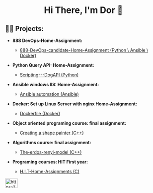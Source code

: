 <h1 align="center">Hi There, I'm Dor 👋</h1>

<h2>👨‍💻 Projects:</h2>

- <b>888 DevOps-Home-Assignment: </b>
  - [888-DevOps-candidate-Home-Assignment (Python \ Ansible \ Docker)](https://github.com/DorBitton/888-DevOps-candidate-HS)

- <b>Python Query API: Home-Assignment: </b>
  - [Scripting---DogAPI (Python)](https://github.com/DorBitton/888-DevOps-candidate-HS/tree/main/Scripting-DogAPI)

- <b>Ansible windows IIS: Home-Assignment: </b>
  - [Ansible automation (Ansible)](https://github.com/DorBitton/888-DevOps-candidate-HS/tree/main/Ansible-Automation)

- <b>Docker: Set up Linux Server with nginx Home-Assignment: </b>
  - [Dockerfile (Docker)](https://github.com/DorBitton/888-DevOps-candidate-HS/tree/main/Docker-linuxS-nginx)

- <b>Object oriented programing course: final assignment: </b>
  - [Creating a shape painter (C++)](https://github.com/DorBitton/MFC-painter---OOP)


- <b>Algorithms course: final assignment: </b>
  - [The-erdos-renyi-model (C++)](https://github.com/DorBitton/The-erdos-renyi-model)

- <b>Programing courses: HIT First year: </b>
  - [H.I.T-Home-Assignments (C)](https://github.com/DorBitton/H.I.T-Home-Assignments)



<p align="left">
<a href="https://linkedin.com/in/dor-bitton/" target="blank"><img align="center" src="https://raw.githubusercontent.com/rahuldkjain/github-profile-readme-generator/master/src/images/icons/Social/linked-in-alt.svg" alt="https://www.linkedin.com/in/dor-bitton/" height="30" width="40" /></a>
</p>
